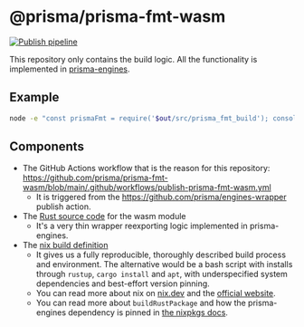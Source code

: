 # @prisma/prisma-fmt-wasm

[![Publish pipeline](https://github.com/prisma/prisma-fmt-wasm/actions/workflows/publish-prisma-fmt-wasm.yml/badge.svg)](https://github.com/prisma/prisma-fmt-wasm/actions/workflows/publish-prisma-fmt-wasm.yml)

This repository only contains the build logic. All the functionality is
implemented in [prisma-engines](https://github.com/prisma/prisma-engines/).

## Example

```bash
node -e "const prismaFmt = require('$out/src/prisma_fmt_build'); console.log(prismaFmt.version())"
```

## Components

- The GitHub Actions workflow that is the reason for this repository: https://github.com/prisma/prisma-fmt-wasm/blob/main/.github/workflows/publish-prisma-fmt-wasm.yml
    - It is triggered from the https://github.com/prisma/engines-wrapper publish action.
- The [Rust source code](https://github.com/prisma/prisma-fmt-wasm/tree/main/src) for the wasm module
  - It's a very thin wrapper reexporting logic implemented in prisma-engines.
- The [nix build definition](https://github.com/prisma/prisma-fmt-wasm/blob/main/flake.nix)
    - It gives us a fully reproducible, thoroughly described build process and environment. The alternative would be a bash script with installs through `rustup`, `cargo install` and `apt`, with underspecified system dependencies and best-effort version pinning.
    - You can read more about nix on [nix.dev](https://nix.dev/) and the [official website](https://nixos.org/).
    - You can read more about `buildRustPackage` and how the prisma-engines dependency is pinned in [the nixpkgs docs](https://github.com/NixOS/nixpkgs/blob/master/doc/languages-frameworks/rust.section.md).
